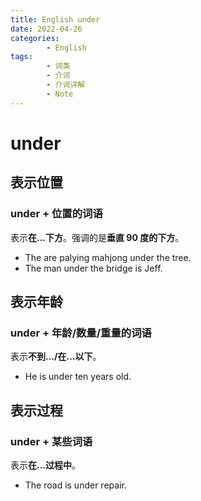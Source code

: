 ```yaml
---
title: English under
date: 2022-04-26
categories:
        - English
tags:
        - 词类
        - 介词
        - 介词详解
        - Note
---
```


# under

## 表示位置

### under + 位置的词语

表示**在...下方**。强调的是**垂直 90 度的下方**。

- The are palying mahjong under the tree.
- The man under the bridge is Jeff.

## 表示年龄

### under + 年龄/数量/重量的词语

表示**不到.../在...以下**。

- He is under ten years old.

## 表示过程

### under + 某些词语

表示**在...过程中**。

- The road is under repair.
